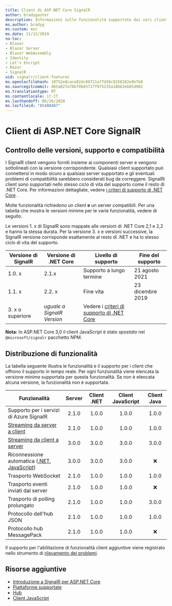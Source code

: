 ```yaml
---
title: Client di ASP.NET Core SignalR
author: bradygaster
description: Informazioni sulle funzionalità supportate dai vari client di ASP.NET Core SignalR .
ms.author: bradyg
ms.custom: mvc
ms.date: 11/12/2019
no-loc:
- Blazor
- Blazor Server
- Blazor WebAssembly
- Identity
- Let's Encrypt
- Razor
- SignalR
uid: signalr/client-features
ms.openlocfilehash: 10752e8cace82dc08721af7d38c0250182e9bfb0
ms.sourcegitcommit: d65a027e78bf0b83727f975235a18863e685d902
ms.translationtype: MT
ms.contentlocale: it-IT
ms.lasthandoff: 06/26/2020
ms.locfileid: "85408487"
---
```

# <a name="aspnet-core-signalr-clients"></a>Client di ASP.NET Core SignalR

## <a name="versioning-support-and-compatibility"></a>Controllo delle versioni, supporto e compatibilità

I SignalR client vengono forniti insieme ai componenti server e vengono sottolineati con la versione corrispondente. Qualsiasi client supportato può connettersi in modo sicuro a qualsiasi server supportato e gli eventuali problemi di compatibilità sarebbero considerati bug da correggere. SignalRi client sono supportati nello stesso ciclo di vita del supporto come il resto di .NET Core. Per informazioni dettagliate, vedere [i criteri di supporto di .NET Core](https://dotnet.microsoft.com/platform/support/policy/dotnet-core) .

Molte funzionalità richiedono un client **e** un server compatibili. Per una tabella che mostra le versioni minime per le varie funzionalità, vedere di seguito.

Le versioni 1. x di SignalR sono mappate alle versioni di .NET Core 2,1 e 2,2 e hanno la stessa durata. Per la versione 3. x e versioni successive, la SignalR versione corrisponde esattamente al resto di .NET e ha lo stesso ciclo di vita del supporto.

| Versione di SignalR | Versione di .NET Core | Livello di supporto | Fine del supporto |
| - | - | - | - |
| 1.0. x | 2.1.x | Supporto a lungo termine | 21 agosto 2021 |
| 1.1. x | 2.2. x | Fine vita | 23 dicembre 2019 |
| 3. x o superiore | *uguale a SignalR Version* | Vedere i [criteri di supporto di .NET Core](https://dotnet.microsoft.com/platform/support/policy/dotnet-core) |

**Nota:** In ASP.NET Core 3,0 il client JavaScript è stato *spostato* nel `@microsoft/signalr` pacchetto NPM.

## <a name="feature-distribution"></a>Distribuzione di funzionalità

La tabella seguente illustra le funzionalità e il supporto per i client che offrono il supporto in tempo reale. Per ogni funzionalità viene elencata la versione *minima* supportata per questa funzionalità. Se non è elencata alcuna versione, la funzionalità non è supportata.

| Funzionalità | Server | Client .NET | Client JavaScript | Client Java |
| ---- | :-: | :-: | :-: | :-: |
| Supporto per i servizi di Azure SignalR |2.1.0|1.0.0|1.0.0|1.0.0|
| [Streaming da server a client](xref:signalr/streaming)          |2.1.0|1.0.0|1.0.0|1.0.0|
| [Streaming da client a server](xref:signalr/streaming)          |3.0.0|3.0.0|3.0.0|3.0.0|
| Riconnessione automatica ([.NET](/aspnet/core/signalr/dotnet-client?view=aspnetcore-3.0&tabs=visual-studio#handle-lost-connection), [JavaScript](/aspnet/core/signalr/javascript-client?view=aspnetcore-3.0#reconnect-clients))          |3.0.0|3.0.0|3.0.0|❌|
| Trasporto WebSocket |2.1.0|1.0.0|1.0.0|1.0.0|
| Trasporto eventi inviati dal server |2.1.0|1.0.0|1.0.0|❌|
| Trasporto di polling prolungato |2.1.0|1.0.0|1.0.0|3.0.0|
| Protocollo dell'hub JSON |2.1.0|1.0.0|1.0.0|1.0.0|
| Protocollo hub MessagePack |2.1.0|1.0.0|1.0.0|❌|

Il supporto per l'abilitazione di funzionalità client aggiuntive viene registrato nello strumento di [rilevamento dei problemi](https://github.com/dotnet/AspNetCore/issues).

## <a name="additional-resources"></a>Risorse aggiuntive

* [Introduzione a SignalR per ASP.NET Core](xref:tutorials/signalr)
* [Piattaforme supportate](xref:signalr/supported-platforms)
* [Hub](xref:signalr/hubs)
* [Client JavaScript](xref:signalr/javascript-client)
